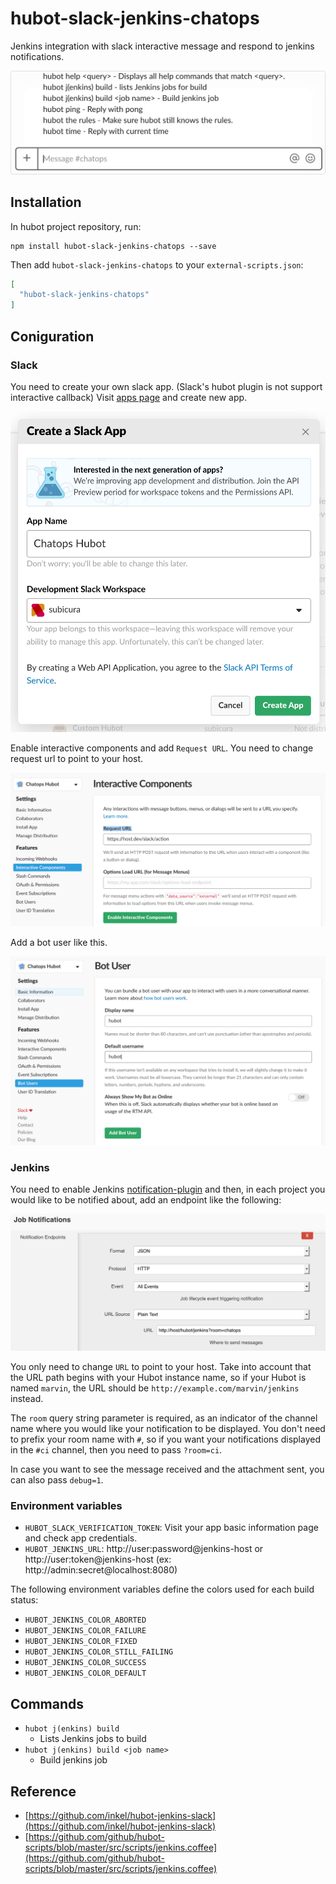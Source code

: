 # hubot-slack-jenkins-chatops

Jenkins integration with slack interactive message and respond to jenkins notifications.

![slack jenkins bot](./screenshot/slack-jenkins-bot.gif)

## Installation

In hubot project repository, run:

```
npm install hubot-slack-jenkins-chatops --save
```

Then add `hubot-slack-jenkins-chatops` to your `external-scripts.json`:

```json
[
  "hubot-slack-jenkins-chatops"
]
```

## Coniguration

### Slack

You need to create your own slack app. (Slack's hubot plugin is not support interactive callback) Visit [apps page](https://api.slack.com/apps) and create new app.

![create slack app](./screenshot/create-slack-app.png)

Enable interactive components and add `Request URL`. You need to change request url to point to your host.

![enable interactive component](./screenshot/slack-interactive-component.png)

Add a bot user like this.

![add bot user](./screenshot/add-bot-user.png)

### Jenkins

You need to enable Jenkins [notification-plugin](https://wiki.jenkins-ci.org/display/JENKINS/Notification+Plugin) and then, in each project you would like to be notified about, add an endpoint like the following:

![Add Notification endpoint](./screenshot/jenkins-setting.png)

You only need to change `URL` to point to your host. Take into account that the URL path begins with your Hubot instance name, so if your Hubot is named `marvin`, the URL should be `http://example.com/marvin/jenkins` instead.

The `room` query string parameter is required, as an indicator of the channel name where you would like your notification to be displayed. You don't need to prefix your room name with `#`, so if you want your notifications displayed in the `#ci` channel, then you need to pass `?room=ci`.

In case you want to see the message received and the attachment sent, you can also pass `debug=1`.

### Environment variables

- `HUBOT_SLACK_VERIFICATION_TOKEN`: Visit your app basic information page and check app credentials.
- `HUBOT_JENKINS_URL`: http://user:password@jenkins-host or http://user:token@jenkins-host (ex: http://admin:secret@localhost:8080)


The following environment variables define the colors used for each build status:

- `HUBOT_JENKINS_COLOR_ABORTED`
- `HUBOT_JENKINS_COLOR_FAILURE`
- `HUBOT_JENKINS_COLOR_FIXED`
- `HUBOT_JENKINS_COLOR_STILL_FAILING`
- `HUBOT_JENKINS_COLOR_SUCCESS`
- `HUBOT_JENKINS_COLOR_DEFAULT`

## Commands

- `hubot j(enkins) build`
  - Lists Jenkins jobs to build 
- `hubot j(enkins) build <job name>`
  - Build jenkins job 


## Reference

- [https://github.com/inkel/hubot-jenkins-slack](https://github.com/inkel/hubot-jenkins-slack)
- [https://github.com/github/hubot-scripts/blob/master/src/scripts/jenkins.coffee](https://github.com/github/hubot-scripts/blob/master/src/scripts/jenkins.coffee)